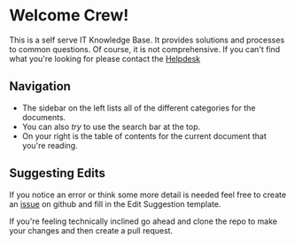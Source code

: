 # Welcome Crew!

This is a self serve IT Knowledge Base. It provides solutions and processes to common questions. Of course, it is not comprehensive. If you can't find what you're looking for please contact the [Helpdesk](mailto:helpdesk@keepingcurrentmatters.com) 

## Navigation

* The sidebar on the left lists all of the different categories for the documents. 
* You can also *try* to use the search bar at the top.
* On your right is the table of contents for the current document that you're reading.

## Suggesting Edits
If you notice an error or think some more detail is needed feel free to create an [issue](https://github.com/brady-kcm/it-kb/issues/new/choose) on github and fill in the Edit Suggestion template.

If you're feeling technically inclined go ahead and clone the repo to make your changes and then create a pull request.